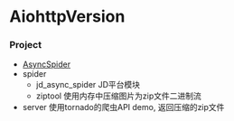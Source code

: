# AiohttpVersion

### Project
+ [AsyncSpider](https://github.com/WSWSCSJ/AsyncSpiderFramework)
+ spider
    + jd_async_spider JD平台模块
    + ziptool 使用内存中压缩图片为zip文件二进制流
+ server 使用tornado的爬虫API demo, 返回压缩的zip文件

